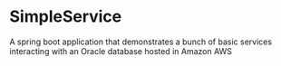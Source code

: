 # SimpleService
A spring boot application that demonstrates a bunch of basic services interacting with an Oracle database hosted in Amazon AWS
